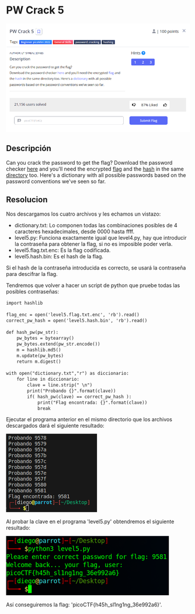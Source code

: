 # PW Crack 5
![Descripcion del CTF](img/description.png)

## Descripción
Can you crack the password to get the flag? Download the password checker [here](https://artifacts.picoctf.net/c/31/level5.py) and you'll need the encrypted [flag](https://artifacts.picoctf.net/c/31/level5.flag.txt.enc) and the [hash](https://artifacts.picoctf.net/c/31/level5.hash.bin) in the same [directory](https://artifacts.picoctf.net/c/31/dictionary.txt) too. Here's a dictionary with all possible passwords based on the password conventions we've seen so far.

## Resolucion
Nos descargamos los cuatro archivos y les echamos un vistazo:

- dictionary.txt: Lo componen todas las combinaciones posibles  de 4 caracteres hexadecimales, desde 0000 hasta ffff.
- level5.py: Funciona exactamente igual que level4.py, hay que introducir la contraseña para obtener la flag, si no es imposible poder verla.
- level5.flag.txt.enc: Es la flag codificada.
- level5.hash.bin: Es el hash de la flag.

Si el hash de la contraseña introducida es correcto, se usará la contraseña para descifrar la flag.

Tendremos que volver a hacer un script de python que pruebe todas las posibles contraseñas:

```
import hashlib

flag_enc = open('level5.flag.txt.enc', 'rb').read()
correct_pw_hash = open('level5.hash.bin', 'rb').read()

def hash_pw(pw_str):
    pw_bytes = bytearray()
    pw_bytes.extend(pw_str.encode())
    m = hashlib.md5()
    m.update(pw_bytes)
    return m.digest()

with open("dictionary.txt","r") as diccionario:
    for line in diccionario:
        clave = line.strip(" \n")
        print("Probando {}".format(clave))
        if( hash_pw(clave) == correct_pw_hash ):
            print("Flag encontrada: {}".format(clave))
            break
```

Ejecutar el programa anterior en el mismo directorio que los archivos descargados dará el siguiente resultado:

![Output](img/output.png)

Al probar la clave en el programa 'level5.py' obtendremos el siguiente resultado:

![Consola](img/console.png)

Así conseguiremos la flag: 'picoCTF{h45h_sl1ng1ng_36e992a6}'.